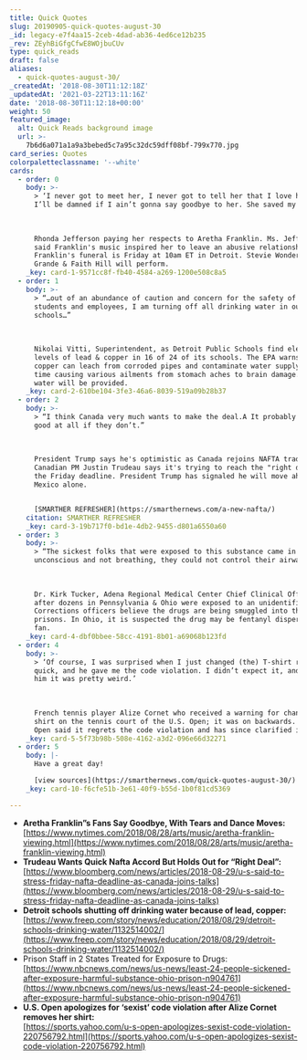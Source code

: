 ```yaml
---
title: Quick Quotes
slug: 20190905-quick-quotes-august-30
_id: legacy-e7f4aa15-2ceb-4dad-ab36-4ed6ce12b235
_rev: ZEyhBiGfgCfwE8WOjbuCUv
type: quick_reads
draft: false
aliases:
  - quick-quotes-august-30/
_createdAt: '2018-08-30T11:12:18Z'
_updatedAt: '2021-03-22T13:11:16Z'
date: '2018-08-30T11:12:18+00:00'
weight: 50
featured_image:
  alt: Quick Reads background image
  url: >-
    7b6d6a071a1a9a3bebed5c7a95c32dc59dff08bf-799x770.jpg
card_series: Quotes
colorpaletteclassname: '--white'
cards:
  - order: 0
    body: >-
      > ‘I never got to meet her, I never got to tell her that I love her. But
      I’ll be damned if I ain’t gonna say goodbye to her. She saved my life.’  
        
        
        
      Rhonda Jefferson paying her respects to Aretha Franklin. Ms. Jefferson
      said Franklin's music inspired her to leave an abusive relationship.
      Franklin's funeral is Friday at 10am ET in Detroit. Stevie Wonder, Ariana
      Grande & Faith Hill will perform.
    _key: card-1-9571cc8f-fb40-4584-a269-1200e508c8a5
  - order: 1
    body: >-
      > “…out of an abundance of caution and concern for the safety of our
      students and employees, I am turning off all drinking water in our
      schools…”  
        
        
        
      Nikolai Vitti, Superintendent, as Detroit Public Schools find elevated
      levels of lead & copper in 16 of 24 of its schools. The EPA warns lead &
      copper can leach from corroded pipes and contaminate water supply over
      time causing various ailments from stomach aches to brain damage. Bottled
      water will be provided.
    _key: card-2-610be104-3fe3-46a6-8039-519a09b28b37
  - order: 2
    body: >-
      > “I think Canada very much wants to make the deal.A It probably won’t be
      good at all if they don’t.”  
        
        
        
      President Trump says he's optimistic as Canada rejoins NAFTA trade talks.
      Canadian PM Justin Trudeau says it's trying to reach the "right deal" by
      the Friday deadline. President Trump has signaled he will move ahead with
      Mexico alone.


      [SMARTHER REFRESHER](https://smarthernews.com/a-new-nafta/)
    citation: SMARTHER REFRESHER
    _key: card-3-19b717f0-bd1e-4db2-9455-d801a6550a60
  - order: 3
    body: >-
      > “The sickest folks that were exposed to this substance came in
      unconscious and not breathing, they could not control their airway.”  
        
        
        
      Dr. Kirk Tucker, Adena Regional Medical Center Chief Clinical Officer,
      after dozens in Pennsylvania & Ohio were exposed to an unidentified drug.
      Corrections officers believe the drugs are being smuggled into the
      prisons. In Ohio, it is suspected the drug may be fentanyl dispersed via a
      fan.
    _key: card-4-dbf0bbee-58cc-4191-8b01-a69068b123fd
  - order: 4
    body: >-
      > ‘Of course, I was surprised when I just changed (the) T-shirt really
      quick, and he gave me the code violation. I didn’t expect it, and I told
      him it was pretty weird.’  
        
        
        
      French tennis player Alize Cornet who received a warning for changing her
      shirt on the tennis court of the U.S. Open; it was on backwards. The US
      Open said it regrets the code violation and has since clarified its rules.
    _key: card-5-5f73b98b-508e-4162-a3d2-096e66d32271
  - order: 5
    body: |-
      Have a great day!

      [view sources](https://smarthernews.com/quick-quotes-august-30/)
    _key: card-10-f6cfe51b-3e61-40f9-b55d-1b0f81cd5369

---
```

* **Aretha Franklin”s Fans Say Goodbye, With Tears and Dance Moves:**  
[https://www.nytimes.com/2018/08/28/arts/music/aretha-franklin-viewing.html](https://www.nytimes.com/2018/08/28/arts/music/aretha-franklin-viewing.html)
* **Trudeau Wants Quick Nafta Accord But Holds Out for “Right Deal”:**  
[https://www.bloomberg.com/news/articles/2018-08-29/u-s-said-to-stress-friday-nafta-deadline-as-canada-joins-talks](https://www.bloomberg.com/news/articles/2018-08-29/u-s-said-to-stress-friday-nafta-deadline-as-canada-joins-talks)
* **Detroit schools shutting off drinking water because of lead, copper:**  
[https://www.freep.com/story/news/education/2018/08/29/detroit-schools-drinking-water/1132514002/](https://www.freep.com/story/news/education/2018/08/29/detroit-schools-drinking-water/1132514002/)
* Prison Staff in 2 States Treated for Exposure to Drugs:  
[https://www.nbcnews.com/news/us-news/least-24-people-sickened-after-exposure-harmful-substance-ohio-prison-n904761](https://www.nbcnews.com/news/us-news/least-24-people-sickened-after-exposure-harmful-substance-ohio-prison-n904761)
* **U.S. Open apologizes for ‘sexist’ code violation after Alize Cornet removes her shirt:**  
[https://sports.yahoo.com/u-s-open-apologizes-sexist-code-violation-220756792.html](https://sports.yahoo.com/u-s-open-apologizes-sexist-code-violation-220756792.html)